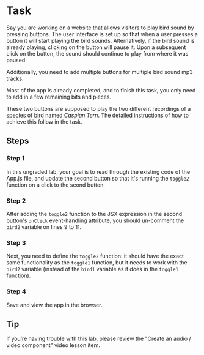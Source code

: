 # Task

Say you are working on a website that allows visitors to play bird sound by pressing buttons. The user interface is set up so that when a user presses a button it will start playing the bird sounds. Alternatively, if the bird sound is already playing, clicking on the button will pause it. Upon a subsequent click on the button, the sound should continue to play from where it was paused.

Additionally, you need to add multiple buttons for multiple bird sound mp3 tracks.

Most of the app is already completed, and to finish this task, you only need to add in a few remaining bits and pieces.

These two buttons are supposed to play the two different recordings of a species of bird named *Caspian Tern*. The detailed instructions of how to achieve this follow in the task.

## Steps

### **Step 1**

In this ungraded lab, your goal is to read through the existing code of the App.js file, and update the second button so that it's running the `toggle2` function on a click to the seond button.

### **Step 2**

After adding the `toggle2` function to the JSX expression in the second button's `onClick` event-handling attribute, you should un-comment the `bird2` variable on lines 9 to 11.

### **Step 3** 

Next, you need to define the `toggle2` function: it should have the exact same functionality as the `toggle1` function, but it needs to work with the `bird2` variable (instead of the `bird1` variable as it does in the `toggle1` function).

### **Step 4**

Save and view the app in the browser.

## **Tip**

If you’re having trouble with this lab, please review the "Create an audio / video component" video lesson item.
